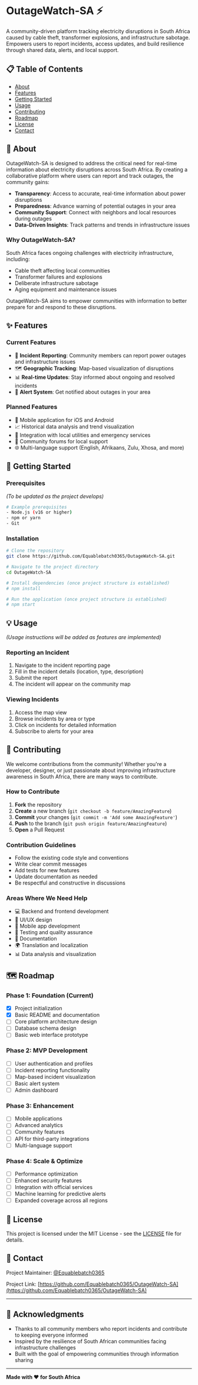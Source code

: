 # OutageWatch-SA ⚡

A community-driven platform tracking electricity disruptions in South Africa caused by cable theft, transformer explosions, and infrastructure sabotage. Empowers users to report incidents, access updates, and build resilience through shared data, alerts, and local support.

## 📋 Table of Contents

- [About](#about)
- [Features](#features)
- [Getting Started](#getting-started)
- [Usage](#usage)
- [Contributing](#contributing)
- [Roadmap](#roadmap)
- [License](#license)
- [Contact](#contact)

## 🔌 About

OutageWatch-SA is designed to address the critical need for real-time information about electricity disruptions across South Africa. By creating a collaborative platform where users can report and track outages, the community gains:

- **Transparency**: Access to accurate, real-time information about power disruptions
- **Preparedness**: Advance warning of potential outages in your area
- **Community Support**: Connect with neighbors and local resources during outages
- **Data-Driven Insights**: Track patterns and trends in infrastructure issues

### Why OutageWatch-SA?

South Africa faces ongoing challenges with electricity infrastructure, including:
- Cable theft affecting local communities
- Transformer failures and explosions
- Deliberate infrastructure sabotage
- Aging equipment and maintenance issues

OutageWatch-SA aims to empower communities with information to better prepare for and respond to these disruptions.

## ✨ Features

### Current Features
- 📍 **Incident Reporting**: Community members can report power outages and infrastructure issues
- 🗺️ **Geographic Tracking**: Map-based visualization of disruptions
- 📊 **Real-time Updates**: Stay informed about ongoing and resolved incidents
- 🔔 **Alert System**: Get notified about outages in your area

### Planned Features
- 📱 Mobile application for iOS and Android
- 📈 Historical data analysis and trend visualization
- 🤝 Integration with local utilities and emergency services
- 💬 Community forums for local support
- 🌐 Multi-language support (English, Afrikaans, Zulu, Xhosa, and more)

## 🚀 Getting Started

### Prerequisites

_(To be updated as the project develops)_

```bash
# Example prerequisites
- Node.js (v16 or higher)
- npm or yarn
- Git
```

### Installation

```bash
# Clone the repository
git clone https://github.com/Equablebatch0365/OutageWatch-SA.git

# Navigate to the project directory
cd OutageWatch-SA

# Install dependencies (once project structure is established)
# npm install

# Run the application (once project structure is established)
# npm start
```

## 💡 Usage

_(Usage instructions will be added as features are implemented)_

### Reporting an Incident

1. Navigate to the incident reporting page
2. Fill in the incident details (location, type, description)
3. Submit the report
4. The incident will appear on the community map

### Viewing Incidents

1. Access the map view
2. Browse incidents by area or type
3. Click on incidents for detailed information
4. Subscribe to alerts for your area

## 🤝 Contributing

We welcome contributions from the community! Whether you're a developer, designer, or just passionate about improving infrastructure awareness in South Africa, there are many ways to contribute.

### How to Contribute

1. **Fork** the repository
2. **Create** a new branch (`git checkout -b feature/AmazingFeature`)
3. **Commit** your changes (`git commit -m 'Add some AmazingFeature'`)
4. **Push** to the branch (`git push origin feature/AmazingFeature`)
5. **Open** a Pull Request

### Contribution Guidelines

- Follow the existing code style and conventions
- Write clear commit messages
- Add tests for new features
- Update documentation as needed
- Be respectful and constructive in discussions

### Areas Where We Need Help

- 💻 Backend and frontend development
- 🎨 UI/UX design
- 📱 Mobile app development
- 🧪 Testing and quality assurance
- 📝 Documentation
- 🌍 Translation and localization
- 📊 Data analysis and visualization

## 🗺️ Roadmap

### Phase 1: Foundation (Current)
- [x] Project initialization
- [x] Basic README and documentation
- [ ] Core platform architecture design
- [ ] Database schema design
- [ ] Basic web interface prototype

### Phase 2: MVP Development
- [ ] User authentication and profiles
- [ ] Incident reporting functionality
- [ ] Map-based incident visualization
- [ ] Basic alert system
- [ ] Admin dashboard

### Phase 3: Enhancement
- [ ] Mobile applications
- [ ] Advanced analytics
- [ ] Community features
- [ ] API for third-party integrations
- [ ] Multi-language support

### Phase 4: Scale & Optimize
- [ ] Performance optimization
- [ ] Enhanced security features
- [ ] Integration with official services
- [ ] Machine learning for predictive alerts
- [ ] Expanded coverage across all regions

## 📄 License

This project is licensed under the MIT License - see the [LICENSE](LICENSE) file for details.

## 📧 Contact

Project Maintainer: [@Equablebatch0365](https://github.com/Equablebatch0365)

Project Link: [https://github.com/Equablebatch0365/OutageWatch-SA](https://github.com/Equablebatch0365/OutageWatch-SA)

---

## 🙏 Acknowledgments

- Thanks to all community members who report incidents and contribute to keeping everyone informed
- Inspired by the resilience of South African communities facing infrastructure challenges
- Built with the goal of empowering communities through information sharing

---

**Made with ❤️ for South Africa**
